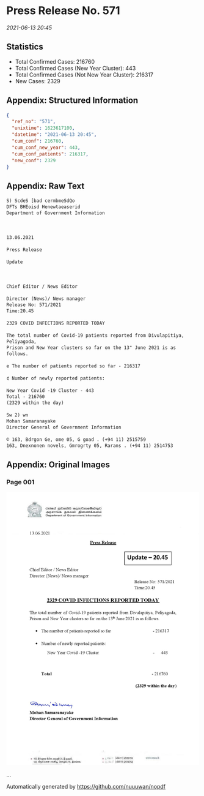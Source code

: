 
# Press Release No. 571
*2021-06-13 20:45*
## Statistics
* Total Confirmed Cases: 216760
* Total Confirmed Cases (New Year Cluster): 443
* Total Confirmed Cases (Not New Year Cluster): 216317
* New Cases: 2329




## Appendix: Structured Information
```json
{
  "ref_no": "571",
  "unixtime": 1623617100,
  "datetime": "2021-06-13 20:45",
  "cum_conf": 216760,
  "cum_conf_new_year": 443,
  "cum_conf_patients": 216317,
  "new_conf": 2329
}
```

## Appendix: Raw Text
```text
S) ScdeS [bad cermbmeSdQo
DFTs BHEoisd Henewtaeaserid
Department of Government Information

 

13.06.2021

Press Release

Update

 

Chief Editor / News Editor

Director (News)/ News manager
Release No: 571/2021
Time:20.45

2329 COVID INFECTIONS REPORTED TODAY

The total number of Covid-19 patients reported from Divulapitiya, Peliyagoda,
Prison and New Year clusters so far on the 13" June 2021 is as follows.

e The number of patients reported so far - 216317

¢ Number of newly reported patients:

New Year Covid -19 Cluster - 443
Total - 216760
(2329 within the day)

Sw 2) wn
Mohan Samaranayake
Director General of Government Information

© 163, Bdrgon Ge, ome 05, G goad . (+94 11) 2515759
163, Dnexnonen novels, Gmrogrty 05, Rarans . (+94 11) 2514753

```

## Appendix: Original Images

### Page 001

![page_no](https://raw.githubusercontent.com/nuuuwan/nopdf_data/main/nopdf.dgigovlk.ref571.page001.jpeg)
        

...

Automatically generated by https://github.com/nuuuwan/nopdf

    
    